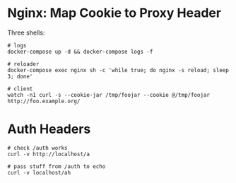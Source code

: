 # Nginx: Map Cookie to Proxy Header

Three shells:
```
# logs
docker-compose up -d && docker-compose logs -f

# reloader
docker-compose exec nginx sh -c 'while true; do nginx -s reload; sleep 3; done'

# client
watch -n1 curl -s --cookie-jar /tmp/foojar --cookie @/tmp/foojar http://foo.example.org/
```

# Auth Headers
```
# check /auth works
curl -v http://localhost/a

# pass stuff from /auth to echo
curl -v localhost/ah
```
